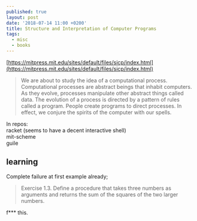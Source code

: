 ```yaml
---
published: true
layout: post
date: '2018-07-14 11:00 +0200'
title: Structure and Interpretation of Computer Programs
tags:
  - misc
  - books
---
```

[https://mitpress.mit.edu/sites/default/files/sicp/index.html](https://mitpress.mit.edu/sites/default/files/sicp/index.html)

> We are about to study the idea of a computational process. Computational processes are abstract beings that inhabit computers. As they evolve, processes manipulate other abstract things called data. The evolution of a process is directed by a pattern of rules called a program. People create programs to direct processes. In effect, we conjure the spirits of the computer with our spells.

In repos:  
racket (seems to have a decent interactive shell)   
mit-scheme  
guile  

## learning

Complete failure at first example already;  
> Exercise 1.3.  Define a procedure that takes three numbers as arguments and returns the sum of the squares of the two larger numbers. 

f*** this.